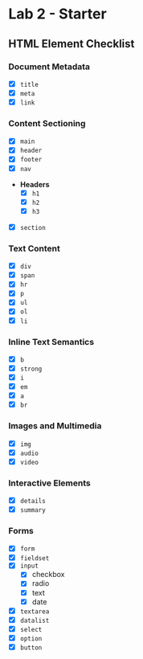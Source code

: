 # Lab 2 - Starter

## HTML Element Checklist
### Document Metadata
- [X] `title`
- [X] `meta`
- [X] `link`
###  Content Sectioning
- [X] `main`
- [X] `header`
- [X] `footer`
- [X] `nav`
- **Headers**
  - [X] `h1`
  - [X] `h2`
  - [X] `h3`
- [X] `section`
### Text Content
- [X] `div`
- [X] `span`
- [X] `hr`
- [X] `p`
- [X] `ul`
- [X] `ol`
- [X] `li`
### Inline Text Semantics
- [X] `b`
- [X] `strong`
- [X] `i`
- [X] `em`
- [X] `a`
- [X] `br`
### Images and Multimedia
- [X] `img`
- [X] `audio`
- [X] `video`
### Interactive Elements
- [X] `details`
- [X] `summary`
### Forms
- [X] `form`
- [X] `fieldset`
- [X] `input`
  - [X] checkbox
  - [X] radio
  - [X] text
  - [X] date
- [X] `textarea`
- [X] `datalist`
- [X] `select`
- [X] `option`
- [X] `button`
